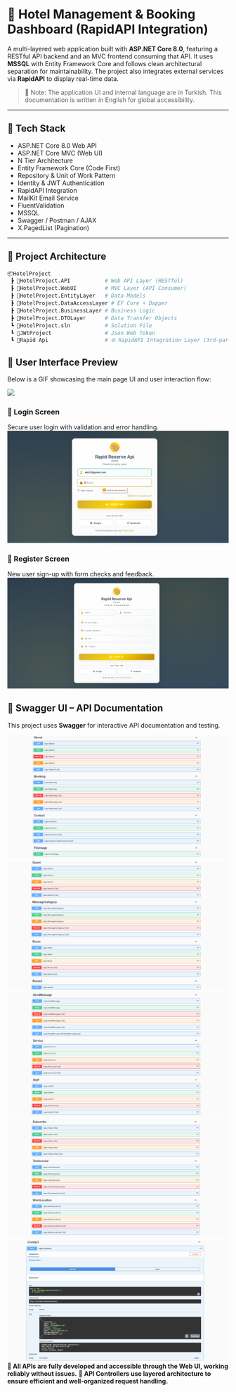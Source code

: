 # 🏨 Hotel Management & Booking Dashboard (RapidAPI Integration)

A multi-layered web application built with **ASP.NET Core 8.0**, featuring a RESTful API backend and an MVC frontend consuming that API. It uses **MSSQL** with Entity Framework Core and follows clean architectural separation for maintainability. The project also integrates external services via **RapidAPI** to display real-time data.


> 📌 Note: The application UI and internal language are in Turkish. This documentation is written in English for global accessibility.

---

## 🚀 Tech Stack

- ASP.NET Core 8.0 Web API
- ASP.NET Core MVC (Web UI)
- N Tier Architecture
- Entity Framework Core (Code First)
- Repository & Unit of Work Pattern
- Identity & JWT Authentication
- RapidAPI Integration
- MailKit Email Service
- FluentValidation
- MSSQL
- Swagger / Postman / AJAX
- X.PagedList (Pagination)

---

## 🔧 Project Architecture

```bash
📦HotelProject
 ┣ 📂HotelProject.API           # Web API Layer (RESTful)
 ┣ 📂HotelProject.WebUI         # MVC Layer (API Consumer)
 ┣ 📂HotelProject.EntityLayer   # Data Models
 ┣ 📂HotelProject.DataAccessLayer # EF Core + Dapper
 ┣ 📂HotelProject.BusinessLayer # Business Logic
 ┣ 📂HotelProject.DTOLayer      # Data Transfer Objects
 ┗ 📜HotelProject.sln           # Solution File
 ┗ 📜JWtProject                 # Json Web Token
 ┗ 📜Rapid Api                  # 🌐 RapidAPI Integration Layer (3rd-party APIs)
 ```


## 📱 User Interface Preview
Below is a GIF showcasing the main page UI and user interaction flow:

![ ](https://github.com/Melekdmr/RapidReserveAPI/blob/master/Media/Hoteller-RapidReserveAPI-GoogleChrome2025-07-2117-38-02-ezgif.com-crop%20(1).gif)

### 🔐 Login Screen
Secure user login with validation and error handling.
![ ](https://github.com/Melekdmr/RapidReserveAPI/blob/master/Media/Ekran%20g%C3%B6r%C3%BCnt%C3%BCs%C3%BC%202025-07-21%20191300.png)


### 📝 Register Screen
New user sign-up with form checks and feedback.
![ ](https://github.com/Melekdmr/RapidReserveAPI/blob/master/Media/Ekran%20g%C3%B6r%C3%BCnt%C3%BCs%C3%BC%202025-07-21%20190038.png)

## 📑 Swagger UI – API Documentation

This project uses **Swagger** for interactive API documentation and testing.

![ ](https://github.com/Melekdmr/RapidReserveAPI/blob/master/Media/Ekran%20g%C3%B6r%C3%BCnt%C3%BCs%C3%BC%202025-07-21%20185330.png)
![ ](https://github.com/Melekdmr/RapidReserveAPI/blob/master/Media/Ekran%20g%C3%B6r%C3%BCnt%C3%BCs%C3%BC%202025-07-21%20185400.png)
![ ](https://github.com/Melekdmr/RapidReserveAPI/blob/master/Media/Ekran%20g%C3%B6r%C3%BCnt%C3%BCs%C3%BC%202025-07-21%20185605.png)
![ ](https://github.com/Melekdmr/RapidReserveAPI/blob/master/Media/Ekran%20g%C3%B6r%C3%BCnt%C3%BCs%C3%BC%202025-07-21%20185633.png)
![ ](https://github.com/Melekdmr/RapidReserveAPI/blob/master/Media/Ekran%20g%C3%B6r%C3%BCnt%C3%BCs%C3%BC%202025-07-21%20193237.png)
**🔹 All APIs are fully developed and accessible through the Web UI, working reliably without issues.**
**🔹 API Controllers use layered architecture to ensure efficient and well-organized request handling.**

